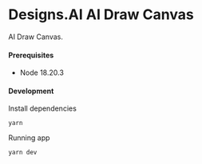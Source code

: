 # Designs.AI AI Draw Canvas

AI Draw Canvas.

#### Prerequisites

- Node 18.20.3

#### Development

Install dependencies

```
yarn
```

Running app

```
yarn dev
```
